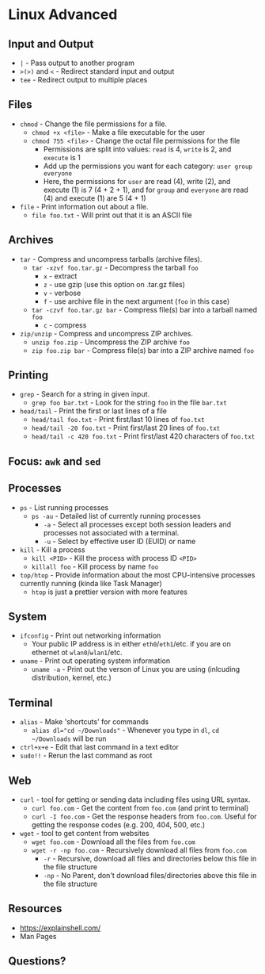 # Linux Advanced

## Input and Output
- `|` -  Pass output to another program
- `>(>)` and `<` - Redirect standard input and output
- `tee` - Redirect output to multiple places

## Files
- `chmod` - Change the file permissions for a file.
  - `chmod +x <file>` - Make a file executable for the user
  - `chmod 755 <file>` - Change the octal file permissions for the file
     - Permissions are split into values: `read` is 4, `write` is 2, and `execute` is 1
     - Add up the permissions you want for each category: `user group everyone`
     - Here, the permissions for `user` are read (4), write (2), and execute (1) is 7 (4 + 2 + 1), and for `group` and `everyone` are read (4) and execute (1) are 5 (4 + 1)
- `file` - Print information out about a file.
  - `file foo.txt` - Will print out that it is an ASCII file

## Archives
- `tar` - Compress and uncompress tarballs (archive files).
  - `tar -xzvf foo.tar.gz` - Decompress the tarball `foo`
    - `x` - extract
    - `z` - use gzip (use this option on .tar.gz files)
    - `v` - verbose
    - `f` - use archive file in the next argument (`foo` in this case)
  - `tar -czvf foo.tar.gz bar` - Compress file(s) bar into a tarball named `foo`
    - `c` - compress
- `zip/unzip` - Compress and uncompress ZIP archives.
  - `unzip foo.zip` - Uncompress the ZIP archive `foo`
  - `zip foo.zip bar` - Compress file(s) bar into a ZIP archive named `foo`

## Printing
- `grep` - Search for a string in given input.
  - `grep foo bar.txt` - Look for the string `foo` in the file `bar.txt`
- `head/tail` - Print the first or last lines of a file
  - `head/tail foo.txt` - Print first/last 10 lines of `foo.txt`
  - `head/tail -20 foo.txt` - Print first/last 20 lines of `foo.txt`
  - `head/tail -c 420 foo.txt` - Print first/last 420 characters of `foo.txt`

## Focus: `awk` and `sed`

## Processes
- `ps` - List running processes
  - `ps -au` - Detailed list of currently running processes
    - `-a` - Select all processes except both session leaders and processes not associated with a terminal.
    - `-u` - Select by effective user ID (EUID) or name
- `kill` - Kill a process
  - `kill <PID>` - Kill the process with process ID `<PID>`
  - `killall foo` - Kill process by name `foo`
- `top/htop` - Provide information about the most CPU-intensive processes currently running (kinda like Task Manager)
  - `htop` is just a prettier version with more features

## System
- `ifconfig` - Print out networking information
  - Your public IP address is in either `eth0`/`eth1`/etc. if you are on ethernet ot `wlan0`/`wlan1`/etc.
- `uname` - Print out operating system information
  - `uname -a` - Print out the verson of Linux you are using (inlcuding distribution, kernel, etc.)

## Terminal
- `alias` - Make 'shortcuts' for commands
  - `alias dl="cd ~/Downloads"` - Whenever you type in `dl`, `cd ~/Downloads` will be run
- `ctrl+x+e` - Edit that last command in a text editor
- `sudo!!` - Rerun the last command as root

## Web
- `curl` - tool for getting or sending data including files using URL syntax.
  - `curl foo.com` - Get the content from `foo.com` (and print to terminal)
  - `curl -I foo.com` - Get the response headers from `foo.com`. Useful for getting the response codes (e.g. 200, 404, 500, etc.)
- `wget` - tool to get content from websites
  - `wget foo.com` - Download all the files from `foo.com`
  - `wget -r -np foo.com` - Recursively download all files from `foo.com`
    - `-r` - Recursive, download all files and directories below this file in the file structure
    - `-np` - No Parent, don't download files/directories above this file in the file structure

## Resources
- https://explainshell.com/
- Man Pages

## Questions?
